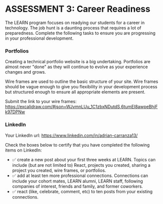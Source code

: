 # ASSESSMENT 3: Career Readiness

The LEARN program focuses on readying our students for a career in technology. The job hunt is a daunting process that requires a lot of preparedness. Complete the following tasks to ensure you are progressing in your professional development.

### Portfolios

Creating a technical portfolio website is a big undertaking. Portfolios are almost never "done" as they will continue to evolve as your experience changes and grows.

Wire frames are used to outline the basic structure of your site. Wire frames should be vague enough to give you flexibility in your development process but structured enough to ensure all appropriate elements are present. 

Submit the link to your wire frames: https://excalidraw.com/#json=WJvmnLUu_1C1zbxNDutdS,6tumEI8awpeBhjFk97DPNw


### LinkedIn

Your LinkedIn url: https://www.linkedin.com/in/adrian-carranza13/

Check the boxes below to certify that you have completed the following items on LinkedIn:

- ✅ create a new post about your first three weeks at LEARN. Topics can include (but are not limited to) React, projects you created, sharing a project you created, wire frames, or portfolios.
- ✅ add at least ten more professional connections. Connections can include your cohort mates, LEARN alumni, LEARN staff, following companies of interest, friends and family, and former coworkers.
- ✅ react (like, celebrate, comment, etc) to ten posts from your existing connections.
